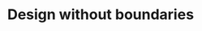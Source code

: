 ---
layout: post
title: 'Design without boundaries'
description: 'Designers should code? This question and what they think is not important at all, just do what you have to do'
thumbnail: '../assets/post-images/2017-07-23-design-without-boundaries/cover.png'
---